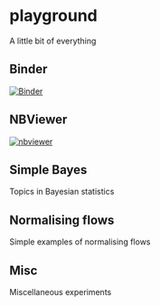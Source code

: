 # playground
A little bit of everything

## Binder
[![Binder](https://mybinder.org/badge_logo.svg)](https://mybinder.org/v2/gh/dbernaciak/playground/main?urlpath=lab)

## NBViewer
[![nbviewer](https://raw.githubusercontent.com/jupyter/design/master/logos/Badges/nbviewer_badge.svg)](https://nbviewer.org/github/dbernaciak/playground/tree/main/)

## Simple Bayes
Topics in Bayesian statistics

## Normalising flows
Simple examples of normalising flows

## Misc
Miscellaneous experiments
